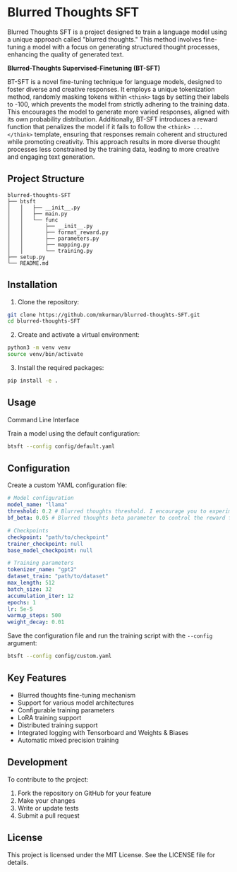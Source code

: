 # Blurred Thoughts SFT

Blurred Thoughts SFT is a project designed to train a language model using a unique approach called "blurred thoughts." This method involves fine-tuning a model with a focus on generating structured thought processes, enhancing the quality of generated text.

**Blurred-Thoughts Supervised-Finetuning (BT-SFT)**

BT-SFT is a novel fine-tuning technique for language models, designed to foster diverse and creative responses. It employs a unique tokenization method, randomly masking tokens within `<think>` tags by setting their labels to -100, which prevents the model from strictly adhering to the training data. This encourages the model to generate more varied responses, aligned with its own probability distribution. Additionally, BT-SFT introduces a reward function that penalizes the model if it fails to follow the `<think> ... </think>` template, ensuring that responses remain coherent and structured while promoting creativity. This approach results in more diverse thought processes less constrained by the training data, leading to more creative and engaging text generation.

## Project Structure

```
blurred-thoughts-SFT
├── btsft
│   │   ├── __init__.py
│   │   ├── main.py
│   │   └── func
│   │       ├── __init__.py
│   │       ├── format_reward.py
│   │       ├── parameters.py
│   │       ├── mapping.py
│   │       └── training.py
├── setup.py
└── README.md
```

## Installation

1. Clone the repository:
```bash
git clone https://github.com/mkurman/blurred-thoughts-SFT.git
cd blurred-thoughts-SFT
```

2. Create and activate a virtual environment:
```bash
python3 -m venv venv
source venv/bin/activate
```

3. Install the required packages:
```bash
pip install -e .
```
## Usage
Command Line Interface

Train a model using the default configuration:
```bash
btsft --config config/default.yaml
```
## Configuration
Create a custom YAML configuration file:

```yaml
# Model configuration
model_name: "llama"
threshold: 0.2 # Blurred thoughts threshold. I encourage you to experiment with this value to see how it affects the model's performance
bf_beta: 0.05 # Blurred thoughts beta parameter to control the reward function influence on the final loss. I encourage you to experiment with this value to see how it affects the model's performance

# Checkpoints
checkpoint: "path/to/checkpoint"
trainer_checkpoint: null
base_model_checkpoint: null

# Training parameters
tokenizer_name: "gpt2"
dataset_train: "path/to/dataset"
max_length: 512
batch_size: 32
accumulation_iter: 12
epochs: 1
lr: 5e-5
warmup_steps: 500
weight_decay: 0.01
```

Save the configuration file and run the training script with the `--config` argument:
```bash
btsft --config config/custom.yaml
```

## Key Features
- Blurred thoughts fine-tuning mechanism
- Support for various model architectures
- Configurable training parameters
- LoRA training support
- Distributed training support
- Integrated logging with Tensorboard and Weights & Biases
- Automatic mixed precision training

## Development
To contribute to the project:

1. Fork the repository on GitHub for your feature
2. Make your changes
3. Write or update tests
4. Submit a pull request

## License
This project is licensed under the MIT License. See the LICENSE file for details.